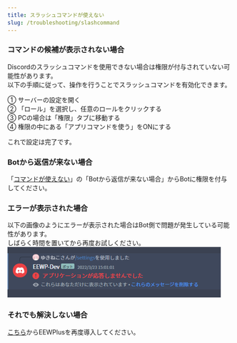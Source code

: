 ```yaml
---
title: スラッシュコマンドが使えない
slug: /troubleshooting/slashcommand
---
```


### コマンドの候補が表示されない場合
Discordのスラッシュコマンドを使用できない場合は権限が付与されていない可能性があります。  
以下の手順に従って、操作を行うことでスラッシュコマンドを有効化できます。
  
① サーバーの設定を開く  
② 「ロール」を選択し、任意のロールをクリックする  
③ PCの場合は「権限」タブに移動する  
④ 権限の中にある「アプリコマンドを使う」をONにする  
  
これで設定は完了です。

### Botから返信が来ない場合
「[コマンドが使えない](command.md)」の「Botから返信が来ない場合」からBotに権限を付与してください。

### エラーが表示された場合
以下の画像のようにエラーが表示された場合はBot側で問題が発生している可能性があります。  
しばらく時間を置いてから再度お試しください。  
![img](/img/docs/troubleshooting/slashcommand/error.png)

### それでも解決しない場合
[こちら](/invite)からEEWPlusを再度導入してください。  